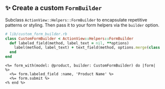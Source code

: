 ## ✨ Create a custom `FormBuilder`
Subclass `ActionView::Helpers::FormBuilder` to encapsulate repetitive patterns or styling. Then pass it to your form helpers via the `builder` option.

```ruby
# lib/custom_form_builder.rb
class CustomFormBuilder < ActionView::Helpers::FormBuilder
  def labeled_field(method, label_text = nil, **options)
    label(method, label_text) + text_field(method, options.merge(class: 'custom-field'))
  end
end
```

```erb
<%= form_with(model: @product, builder: CustomFormBuilder) do |form| %>
  <%= form.labeled_field :name, 'Product Name' %>
  <%= form.submit %>
<% end %>
```
